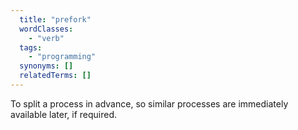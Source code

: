 ```yaml
---
  title: "prefork"
  wordClasses:
    - "verb"
  tags:
    - "programming"
  synonyms: []
  relatedTerms: []
---
```

To split a process in advance, so similar processes are immediately available later, if required.
